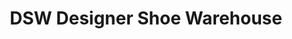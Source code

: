 ---
title: "DSW Designer Shoe Warehouse"
url: /lynnwood/dsw-designer-shoe-warehouse/
shop: shoes
---